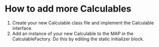 # How to add more Calculables

1. Create your new Calculable class file and implement the Calculable interface.
2. Add an instance of your new Calculable to the MAP in the CalculableFactory. Do this by editing the static initializer block.